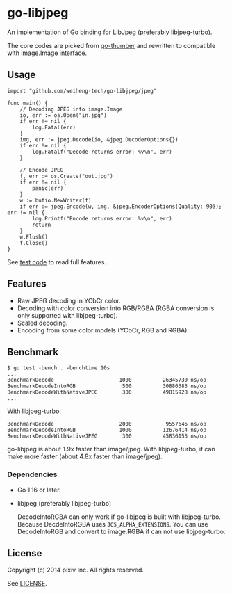 go-libjpeg
==========

An implementation of Go binding for LibJpeg (preferably libjpeg-turbo).

The core codes are picked from [go-thumber](http://github.com/pixiv/go-thumber)
and rewritten to compatible with image.Image interface.

## Usage

```
import "github.com/weiheng-tech/go-libjpeg/jpeg"

func main() {
    // Decoding JPEG into image.Image
    io, err := os.Open("in.jpg")
    if err != nil {
        log.Fatal(err)
    }
    img, err := jpeg.Decode(io, &jpeg.DecoderOptions{})
    if err != nil {
        log.Fatalf("Decode returns error: %v\n", err)
    }

    // Encode JPEG
    f, err := os.Create("out.jpg")
    if err != nil {
        panic(err)
    }
    w := bufio.NewWriter(f)
    if err := jpeg.Encode(w, img, &jpeg.EncoderOptions{Quality: 90}); err != nil {
        log.Printf("Encode returns error: %v\n", err)
        return
    }
    w.Flush()
    f.Close()
}
```

See [test code](./jpeg/jpeg_test.go) to read full features.

## Features

- Raw JPEG decoding in YCbCr color.
- Decoding with color conversion into RGB/RGBA (RGBA conversion is only supported with libjpeg-turbo).
- Scaled decoding.
- Encoding from some color models (YCbCr, RGB and RGBA).

## Benchmark

```
$ go test -bench . -benchtime 10s
...
BenchmarkDecode                     1000          26345730 ns/op
BenchmarkDecodeIntoRGB               500          30886383 ns/op
BenchmarkDecodeWithNativeJPEG        300          49815928 ns/op
...
```

With libjpeg-turbo:
```
BenchmarkDecode                     2000           9557646 ns/op
BenchmarkDecodeIntoRGB              1000          12676414 ns/op
BenchmarkDecodeWithNativeJPEG        300          45836153 ns/op
```

go-libjpeg is about 1.9x faster than image/jpeg. 
With libjpeg-turbo, it can make more faster (about 4.8x faster than image/jpeg).

### Dependencies

* Go 1.16 or later.
* libjpeg (preferably libjpeg-turbo)

    DecodeIntoRGBA can only work if go-libjpeg is built with libjpeg-turbo.
    Because DecdeIntoRGBA uses `JCS_ALPHA_EXTENSIONS`. You can use
    DecodeIntoRGB and convert to image.RGBA if can not use libjpeg-turbo.

## License

Copyright (c) 2014 pixiv Inc. All rights reserved.

See [LICENSE](./LICENSE).
